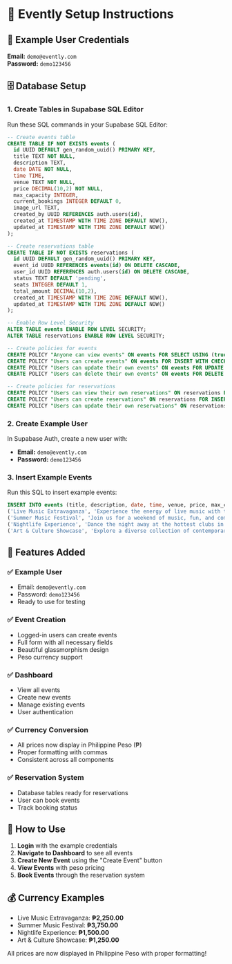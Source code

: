 # 🚀 Evently Setup Instructions

## 📧 Example User Credentials

**Email:** `demo@evently.com`  
**Password:** `demo123456`

## 🗄️ Database Setup

### 1. Create Tables in Supabase SQL Editor

Run these SQL commands in your Supabase SQL Editor:

```sql
-- Create events table
CREATE TABLE IF NOT EXISTS events (
  id UUID DEFAULT gen_random_uuid() PRIMARY KEY,
  title TEXT NOT NULL,
  description TEXT,
  date DATE NOT NULL,
  time TIME,
  venue TEXT NOT NULL,
  price DECIMAL(10,2) NOT NULL,
  max_capacity INTEGER,
  current_bookings INTEGER DEFAULT 0,
  image_url TEXT,
  created_by UUID REFERENCES auth.users(id),
  created_at TIMESTAMP WITH TIME ZONE DEFAULT NOW(),
  updated_at TIMESTAMP WITH TIME ZONE DEFAULT NOW()
);

-- Create reservations table
CREATE TABLE IF NOT EXISTS reservations (
  id UUID DEFAULT gen_random_uuid() PRIMARY KEY,
  event_id UUID REFERENCES events(id) ON DELETE CASCADE,
  user_id UUID REFERENCES auth.users(id) ON DELETE CASCADE,
  status TEXT DEFAULT 'pending',
  seats INTEGER DEFAULT 1,
  total_amount DECIMAL(10,2),
  created_at TIMESTAMP WITH TIME ZONE DEFAULT NOW(),
  updated_at TIMESTAMP WITH TIME ZONE DEFAULT NOW()
);

-- Enable Row Level Security
ALTER TABLE events ENABLE ROW LEVEL SECURITY;
ALTER TABLE reservations ENABLE ROW LEVEL SECURITY;

-- Create policies for events
CREATE POLICY "Anyone can view events" ON events FOR SELECT USING (true);
CREATE POLICY "Users can create events" ON events FOR INSERT WITH CHECK (auth.uid() = created_by);
CREATE POLICY "Users can update their own events" ON events FOR UPDATE USING (auth.uid() = created_by);
CREATE POLICY "Users can delete their own events" ON events FOR DELETE USING (auth.uid() = created_by);

-- Create policies for reservations
CREATE POLICY "Users can view their own reservations" ON reservations FOR SELECT USING (auth.uid() = user_id);
CREATE POLICY "Users can create reservations" ON reservations FOR INSERT WITH CHECK (auth.uid() = user_id);
CREATE POLICY "Users can update their own reservations" ON reservations FOR UPDATE USING (auth.uid() = user_id);
```

### 2. Create Example User

In Supabase Auth, create a new user with:
- **Email:** `demo@evently.com`
- **Password:** `demo123456`

### 3. Insert Example Events

Run this SQL to insert example events:

```sql
INSERT INTO events (title, description, date, time, venue, price, max_capacity, image_url) VALUES
('Live Music Extravaganza', 'Experience the energy of live music with top artists.', '2024-03-15', '19:00', 'Madison Square Garden', 2250.00, 20000, 'https://lh3.googleusercontent.com/aida-public/AB6AXuDf6PDzACB6AblgLy5UJM5L36jgaFPv31BRMOgSroMkoekzzMLeQt-rKrVCejgDbTt8ICpsoqngGEM3_KnuBMeWqsI8_ryv5UPmJSKh6EEt6KZdDGG7Z5-jcwascPQLjryyXa3cIa-kLjMwk4IdUWpBVsUZrZ2wWuh1lqDmN-QTIfOyQ4iaUH77TvjTdf_gfagvuYTa4CrqhAqjYdy75xcsoPhuWz_gvDsEtjOplW0pEl05_H67PqPrymc3h9t6HZyGTXZk11JV3Oq-'),
('Summer Music Festival', 'Join us for a weekend of music, fun, and community.', '2024-07-20', '18:00', 'Central Park', 3750.00, 50000, 'https://lh3.googleusercontent.com/aida-public/AB6AXuCaDVOhA6-YP9IS6zKf7RUesYJVLibr6RvrxMDeaJi-MwTI4DuX-ZZhRI_Ire1ucNrpc_4rh6JCzUjU5lpYvCLEewBJwrKNzQsgMOfflPb9dxva0awHRGq-0aAeVQaCKtmEXmWL8jNxLYG90pDLi_cwWL_11wcIHP1GLNFqwrAcy_rMTywYxi5h6J_RFfiOlUs2KBtAKlGpHwk92XgKjvc5rrJYCNatcgA5qCeVM3L_LCA6GzSXuyiaBL8dpd39Wkd8K1pdrttvFxMs'),
('Nightlife Experience', 'Dance the night away at the hottest clubs in town.', '2024-04-10', '22:00', 'Club XYZ', 1500.00, 500, 'https://lh3.googleusercontent.com/aida-public/AB6AXuCbawe3uZdvxKPKMcuKCS-xBn-xiQfEkffz_5vjxX8SqQcFE_WZGScdY1PdhYEIkoIS_LVxPrbrat0I96OVmeNJ90vE7ffLQVTcdZW-KfZx0qzb3kD514ZtM0nInMCOnP7cggLrVcQbVaClnKdSDoMBWJHrFYIimDncUGoem40LiKpcg1kC3IkJwNbAXrKwGcPZQKZWknafUGHMSQXfkBit0OUVOpCFWX3OOuZWPZz3NQEOfsI2lBkYRUvOtYcNXVcjFNNKcGA9pdDq'),
('Art & Culture Showcase', 'Explore a diverse collection of contemporary art.', '2024-05-18', '14:00', 'Metropolitan Museum', 1250.00, 1000, 'https://lh3.googleusercontent.com/aida-public/AB6AXuCuJOvg7cM9V-2jGpwdZlwWSC_GNJ-mhvEBPpcl0oxvlDXkRFY6YbWaKxKOHBXdm3VYb6LLHncK6vG18ltYS14cPo_vUD00yGZmWb2wrzUt0WG8ToFBN-tr0Xjxbwd2Ekv-aqDlIcc_DiKJi2O7rzyF8708lfe9EoVX3wSVsafHPHxukGZJ3Fy5gp_Ct1-NPERzcm2AdIz22FB0V4mrAZpeGM7xf2hOzfn-uaTM5pzYjbA3NGR83iBkEAvKFP7Yfyt794bECs8T50-j');
```

## 🎯 Features Added

### ✅ **Example User**
- Email: `demo@evently.com`
- Password: `demo123456`
- Ready to use for testing

### ✅ **Event Creation**
- Logged-in users can create events
- Full form with all necessary fields
- Beautiful glassmorphism design
- Peso currency support

### ✅ **Dashboard**
- View all events
- Create new events
- Manage existing events
- User authentication

### ✅ **Currency Conversion**
- All prices now display in Philippine Peso (₱)
- Proper formatting with commas
- Consistent across all components

### ✅ **Reservation System**
- Database tables ready for reservations
- User can book events
- Track booking status

## 🚀 How to Use

1. **Login** with the example credentials
2. **Navigate to Dashboard** to see all events
3. **Create New Event** using the "Create Event" button
4. **View Events** with peso pricing
5. **Book Events** through the reservation system

## 💰 Currency Examples

- Live Music Extravaganza: **₱2,250.00**
- Summer Music Festival: **₱3,750.00**
- Nightlife Experience: **₱1,500.00**
- Art & Culture Showcase: **₱1,250.00**

All prices are now displayed in Philippine Peso with proper formatting!
